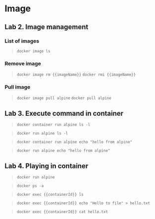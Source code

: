 # Image

## Lab 2. Image management

### List of images

> `docker image ls`

### Remove image

> `docker image rm {{imageName}}`
> `docker rmi {{imageName}}`

### Pull image

> `docker image pull alpine`
> `docker pull alpine`

## Lab 3. Execute command in container

> `docker container run alpine ls -l`

> `docker run alpine ls -l`

> `docker container run alpine echo "hello from alpine"`

> `docker run alpine echo "hello from alpine"`

## Lab 4. Playing in container

> `docker run alpine`

> `docker ps -a`

> `docker exec {{containerId}} ls`

> `docker exec {{containerId}} echo "Hello to file" > hello.txt`

> `docker exec {{containerId}} cat hello.txt`
